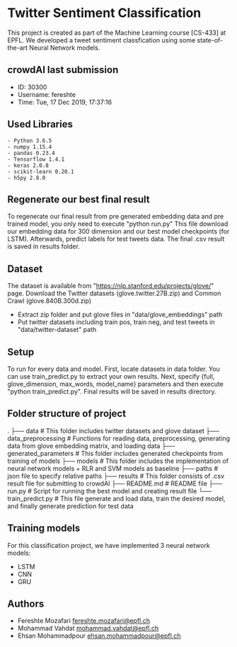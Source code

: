 # Twitter Sentiment Classification
This project is created as part of the Machine Learning course [CS-433] at EPFL. We developed a tweet sentiment classfication using some state-of-the-art Neural Network models.

## crowdAI last submission
- ID: 30300
- Username: fereshte
- Time: Tue, 17 Dec 2019, 17:37:16

## Used Libraries
```
- Python 3.6.5
- numpy 1.15.4
- pandas 0.23.4
- Tensorflow 1.4.1
- keras 2.0.8
- scikit-learn 0.20.1
- h5py 2.8.0
```

## Regenerate our best final result
To regenerate our final result from pre generated embedding data and pre trained model, you only need to execute "python run.py"
This file download our embedding data for 300 dimension and our best model checkpoints (for LSTM). Afterwards, predict labels for test tweets data. The final .csv result is saved in results folder.

## Dataset
The dataset is available from "https://nlp.stanford.edu/projects/glove/" page. Download the Twitter datasets (glove.twitter.27B.zip) and Common Crawl (glove.840B.300d.zip)
- Extract zip folder and put glove files in "data/glove_embeddings" path
- Put twitter datasets including train pos, train neg, and test tweets in "data/twitter-dataset" path

## Setup
To run for every data and model. First, locate datasets in data folder. You can use train_predict.py to extract your own results. Next, specify {full, glove_dimension, max_words, model_name} parameters and then execute "python train_predict.py". Final results will be saved in results directory.

## Folder structure of project
.
├── data                   # This folder includes twitter datasets and glove dataset
├── data_preprocessing     # Functions for reading data, preprocessing, generating data from glove embedding matrix, and loading data
├── generated_parameters   # This folder includes generated checkpoints from training of models
├── models                 # This folder includes the implementation of neural network models + RLR and SVM models as baseline
├── paths                  # json file to specify relative paths
├── results                # This folder consists of .csv result file for submitting to crowdAI
├── README.md              # README file
├── run.py                 # Script for running the best model and creating result file
└── train_predict.py       # This file generate and load data, train the desired model, and finally generate prediction for test data

## Training models
For this classification project, we have implemented 3 neural network models:
- LSTM
- CNN
- GRU 

## Authors
- Fereshte Mozafari   			fereshte.mozafari@epfl.ch
- Mohammad Vahdat    			mohammad.vahdat@epfl.ch
- Ehsan Mohammadpour  			ehsan.mohammadpour@epfl.ch
